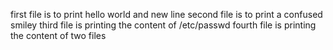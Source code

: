 first file is to print hello world and new line
second file is to print a confused smiley
third file is printing the content of /etc/passwd
fourth file is printing the content of two files 
